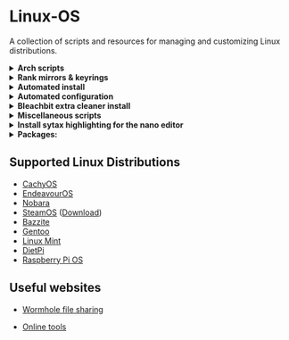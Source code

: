 # Linux-OS

A collection of scripts and resources for managing and customizing Linux distributions.

<details>
<summary><b>Arch scripts</b></summary>

Update:

```bash
curl -fsSL https://raw.githubusercontent.com/Ven0m0/Linux-OS/main/Cachyos/Updates.sh | bash
```

Clean:

```bash
curl -fsSL https://raw.githubusercontent.com/Ven0m0/Linux-OS/main/Cachyos/Clean.sh | bash
```

Maintenance AIO:

```bash
curl -fsSL https://raw.githubusercontent.com/Ven0m0/Linux-OS/main/Cachyos/archmaint.sh | bash
```

Fetch:

```bash
curl -fsS4 https://raw.githubusercontent.com/Ven0m0/Linux-OS/main/Cachyos/Scripts/shell-tools/vnfetch.sh | bash
```

</details>
<details>
<summary><b>Rank mirrors & keyrings</b></summary>

```bash
curl -fsSL https://raw.githubusercontent.com/Ven0m0/Linux-OS/main/Cachyos/Rank.sh | bash
```

</details>
<details>
<summary><b>Automated install</b></summary>

```bash
curl -fsSL https://raw.githubusercontent.com/Ven0m0/Linux-OS/main/Cachyos/Scripts/Install.sh | bash
```
```bash
curl -sSfL https://raw.githubusercontent.com/Ven0m0/Linux-OS/main/Cachyos/Scripts/Chaotic-aur.sh | bash
```

</details>

<details>
<summary><b>Automated configuration</b></summary>

```bash
curl -fsSL https://raw.githubusercontent.com/Ven0m0/Linux-OS/main/Cachyos/Scripts/AutoSetup.sh | bash
```

</details>
<details>
<summary><b>Bleachbit extra cleaner install</b></summary>

```bash
curl -fsSL https://raw.githubusercontent.com/Ven0m0/Linux-OS/main/Cachyos/Scripts/bleachbit.sh | bash
```

</details>
<details>
<summary><b>Miscellaneous scripts</b></summary>

```bash
curl -fsSL https://raw.githubusercontent.com/Ven0m0/Linux-OS/main/Cachyos/Rust/Strip-rust.sh | bash

curl -fsSL https://raw.githubusercontent.com/Ven0m0/Linux-OS/main/Cachyos/Debloat.sh | bash
```

</details>
<details>
<summary><b>Install sytax highlighting for the nano editor</b></summary>

<https://github.com/scopatz/nanorc>

```bash
curl https://raw.githubusercontent.com/scopatz/nanorc/master/install.sh | sh
```

Lite version (no overwriting existing ones)

```bash
curl -fsSL https://raw.githubusercontent.com/scopatz/nanorc/master/install.sh | sh -s -- -l
```

</details>
<details>
<summary><b>Packages:</b></summary>

* <https://wiki.archlinux.org/title/Category:Lists_of_software>
* [Arch PKG](https://archlinux.org/packages)
* [AUR PKG](https://aur.archlinux.org)
* [Crates.io](https://crates.io)
* [FlatHub](https://flathub.org)
* [Lure.sh](https://lure.sh)
* [Basher](https://www.basher.it/package)
* [bpkg](https://bpkg.sh)

* [x-cmd](https://www.x-cmd.com)

  <details>
  <summary><b>Install x-cmd</b></summary>

  bash:

  ```bash
  eval "$(curl https://get.x-cmd.com)"
  ```

  fish:

  ```sh
  curl https://get.x-cmd.com | sh
  chmod +x $HOME/.x-cmd.root/bin/x-cmd && ./$HOME/.x-cmd.root/bin/x-cmd fish --setup
  ```

  </details>

</details>

## Supported Linux Distributions

* [CachyOS](https://cachyos.org)
* [EndeavourOS](https://endeavouros.com)
* [Nobara](https://nobaraproject.org)
* [SteamOS](https://store.steampowered.com/steamos/buildyourown) ([Download](https://store.steampowered.com/steamos/download/?ver=steamdeck&snr=))
* [Bazzite](https://bazzite.gg)
* [Gentoo](https://www.gentoo.org)
* [Linux Mint](https://linuxmint.com/)
* [DietPi](https://dietpi.com/)
* [Raspberry Pi OS](https://www.raspberrypi.com/software)

## Useful websites

* [Wormhole file sharing](https://wormhole.app)

* [Online tools](https://tools.waytolearnx.com/en)
